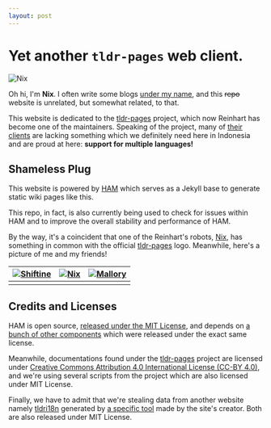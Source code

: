 ```yaml
---
layout: post
---
```


# Yet another **`tldr-pages`** web client.

![Nix](https://reinhart1010.id/wp-content/uploads/2021/12/bust-nix-300x300.png)

Oh hi, I'm **Nix**. I often write some blogs [under my name](https://reinhart1010.id/author/nix), and this ~~repo~~ website is unrelated, but somewhat related, to that.

This website is dedicated to the [tldr-pages] project, which now Reinhart has become one of the maintainers. Speaking of the project, many of [their clients](https://github.com/tldr-pages/tldr/wiki/tldr-pages-clients) are lacking something which we definitely need here in Indonesia and are proud at here: **support for multiple languages!**

## Shameless Plug
This website is powered by [HAM](https://ham.reinhart1010.id) which serves as a Jekyll base to generate static wiki pages like this.

This repo, in fact, is also currently being used to check for issues within HAM and to improve the overall stability and performance of HAM.

By the way, it's a coincident that one of the Reinhart's robots, [Nix](https://reinhart1010.id/author/nix), has something in common with the official [tldr-pages] logo. Meanwhile, here's a picture of me and my friends!

| [![Shiftine](https://reinhart1010.id/wp-content/uploads/2021/10/bust-shiftine-300x300.png)](https://reinhart1010.id/author/shiftine) | [![Nix](https://reinhart1010.id/wp-content/uploads/2021/12/bust-nix-300x300.png)](https://reinhart1010.id/author/nix) | [![Mallory](https://reinhart1010.id/wp-content/uploads/2021/10/bust-mallory-300x300.png)](https://reinhart1010.id/author/mallory) |
|---|---|---|
| | | |

## Credits and Licenses
HAM is open source, [released under the MIT License](https://github.com/reinhart1010/HAM/blob/main/LICENSE.txt), and depends on [a bunch of other components](https://ham.reinhart1010.id/#credits--open-source-licenses) which were released under the exact same license.

Meanwhile, documentations found under the [tldr-pages] project are licensed under [Creative Commons Attribution 4.0 International License (CC-BY 4.0)](https://github.com/tldr-pages/tldr/blob/main/LICENSE.md), and we're using several scripts from the project which are also licensed under MIT License.

Finally, we have to admit that we're stealing data from another website namely [tldri18n](https://github.com/LukWebsForge/tldri18n/) generated by [a specific tool](https://github.com/LukWebsForge/TldrProgress/) made by the site's creator. Both are also released under MIT License.

[tldr-pages]: https://github.com/tldr-pages/tldr
